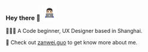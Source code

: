 ### Hey there 👋 <img src="https://github.com/zanwei/zanwei/blob/master/about.gif" width="40px">



👨🏻‍💻 A Code beginner, UX Designer based in Shanghai.

🤔 Check out [zanwei.guo](https://zanweiguo.com) to get know more about me.


<!--
**zanwei/zanwei** is a ✨ _special_ ✨ repository because its `README.md` (this file) appears on your GitHub profile.
